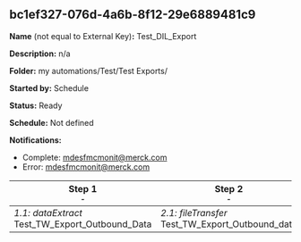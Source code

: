## bc1ef327-076d-4a6b-8f12-29e6889481c9

**Name** (not equal to External Key)**:** Test_DIL_Export

**Description:** n/a

**Folder:** my automations/Test/Test Exports/

**Started by:** Schedule

**Status:** Ready

**Schedule:** Not defined

**Notifications:**

* Complete: mdesfmcmonit@merck.com
* Error: mdesfmcmonit@merck.com

| Step 1<br>_<small>-</small>_ | Step 2<br>_<small>-</small>_ |
| --- | --- |
| _1.1: dataExtract_<br>Test_TW_Export_Outbound_Data | _2.1: fileTransfer_<br>Test_TW_Export_Outbound_data |
